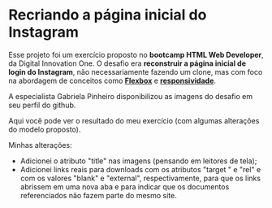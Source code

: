 # Recriando a página inicial do Instagram

Esse projeto foi um exercício proposto no **bootcamp HTML Web Developer**, da Digital Innovation One. O desafio era **reconstruir a página inicial de login do Instagram**, não necessariamente fazendo um clone, mas com foco na abordagem de conceitos como **<u>Flexbox</u>** e **<u>responsividade</u>**.

A especialista Gabriela Pinheiro disponibilizou as imagens do desafio em seu perfil do github. 

Aqui você pode ver o resultado do meu exercício (com algumas alterações do modelo proposto).  

Minhas alterações:

- Adicionei o atributo "title" nas imagens (pensando em leitores de tela);
- Adicionei links reais para downloads com os atributos "target " e "rel" e com os valores "blank" e "external", respectivamente, para que os links abrissem em uma nova aba e para indicar que os documentos referenciados não fazem parte do mesmo site.

